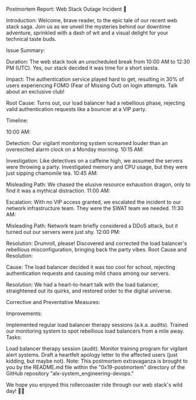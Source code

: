 Postmortem Report: Web Stack Outage Incident 🚀

Introduction:
Welcome, brave reader, to the epic tale of our recent web stack saga. Join us as we unveil the mysteries behind our downtime adventure, sprinkled with a dash of wit and a visual delight for your technical taste buds.

Issue Summary:

Duration:
The web stack took an unscheduled break from 10:00 AM to 12:30 PM (UTC). Yes, our stack decided it was time for a short siesta.

Impact:
The authentication service played hard to get, resulting in 30% of users experiencing FOMO (Fear of Missing Out) on login attempts. Talk about an exclusive club!

Root Cause:
Turns out, our load balancer had a rebellious phase, rejecting valid authentication requests like a bouncer at a VIP party.

Timeline:

10:00 AM:

Detection: Our vigilant monitoring system screamed louder than an overexcited alarm clock on a Monday morning.
10:15 AM:

Investigation: Like detectives on a caffeine high, we assumed the servers were throwing a party. Investigated memory and CPU usage, but they were just sipping chamomile tea.
10:45 AM:

Misleading Path: We chased the elusive resource exhaustion dragon, only to find it was a mythical distraction.
11:00 AM:

Escalation: With no VIP access granted, we escalated the incident to our network infrastructure team. They were the SWAT team we needed.
11:30 AM:

Misleading Path: Network team briefly considered a DDoS attack, but it turned out our servers were just shy.
12:00 PM:

Resolution: Drumroll, please! Discovered and corrected the load balancer's rebellious misconfiguration, bringing back the party vibes.
Root Cause and Resolution:

Cause:
The load balancer decided it was too cool for school, rejecting authentication requests and causing mild chaos among our servers.

Resolution:
We had a heart-to-heart talk with the load balancer, straightened out its quirks, and restored order to the digital universe.

Corrective and Preventative Measures:

Improvements:

Implemented regular load balancer therapy sessions (a.k.a. audits).
Trained our monitoring system to spot rebellious load balancers from a mile away.
Tasks:

Load balancer therapy session (audit).
Monitor training program for vigilant alert systems.
Draft a heartfelt apology letter to the affected users (just kidding, but maybe not).
Note:
This postmortem extravaganza is brought to you by the README.md file within the "0x19-postmortem" directory of the GitHub repository "alx-system_engineering-devops."

We hope you enjoyed this rollercoaster ride through our web stack's wild day! 🎢🚀
